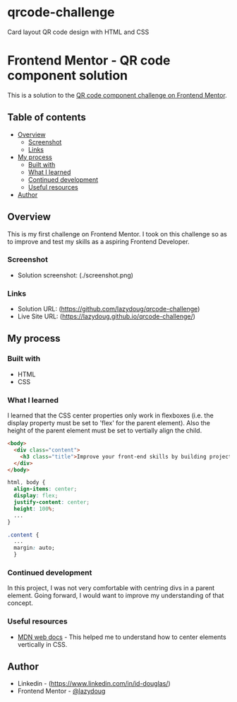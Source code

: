 # qrcode-challenge
Card layout QR code design with HTML and CSS


# Frontend Mentor - QR code component solution
This is a solution to the [QR code component challenge on Frontend Mentor](https://www.frontendmentor.io/challenges/qr-code-component-iux_sIO_H).

## Table of contents
- [Overview](#overview)
  - [Screenshot](#screenshot)
  - [Links](#links)
- [My process](#my-process)
  - [Built with](#built-with)
  - [What I learned](#what-i-learned)
  - [Continued development](#continued-development)
  - [Useful resources](#useful-resources)
- [Author](#author)


## Overview
This is my first challenge on Frontend Mentor. I took on this challenge so as to improve and test my skills as a aspiring Frontend Developer.

### Screenshot
- Solution screenshot: (./screenshot.png)

### Links
- Solution URL: (https://github.com/lazydoug/qrcode-challenge)
- Live Site URL: (https://lazydoug.github.io/qrcode-challenge/)

## My process

### Built with
- HTML
- CSS

### What I learned
I learned that the CSS center properties only work in flexboxes (i.e. the display property must be set to 'flex' for the parent element). Also the height of the parent element must be set to vertially align the child.


```html
<body>
  <div class="content">
    <h3 class="title">Improve your front-end skills by building projects</h3>
  </div>
</body>
```
```css
html, body {
  align-items: center;
  display: flex;
  justify-content: center;
  height: 100%;
  ...
}

.content {
  ...
  margin: auto;
  }
```

### Continued development
In this project, I was not very comfortable with centring divs in a parent element. Going forward, I would want to improve my understanding of that concept.

### Useful resources
- [MDN web docs](https://developer.mozilla.org/en-US/docs/Web/CSS/Layout_cookbook/Center_an_element) - This helped me to understand how to center elements vertically in CSS.

## Author
- Linkedin - (https://www.linkedin.com/in/id-douglas/)
- Frontend Mentor - [@lazydoug](https://www.frontendmentor.io/profile/lazydoug)
